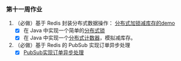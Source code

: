 ### 第十一周作业
1. （必做）基于 Redis 封装分布式数据操作：
   [分布式加锁减库存的demo](./redis/src/main/java/com/example/redis/RedisExample.java)
    -[x] 在 Java 中实现一个简单的[分布式锁](./redis/src/main/java/com/example/redis/RedisExample.java)
    -[x] 在 Java 中实现一个[分布式计数器](./redis/src/main/java/com/example/redis/RedisExample.java)，模拟减库存。
    
2. （必做）基于 Redis 的 PubSub 实现订单异步处理
    -[x] [PubSub实现订单异步处理](./redis/src/main/java/com/example/redis/RedisExample.java)    